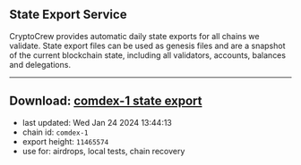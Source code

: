 ## State Export Service
CryptoCrew provides automatic daily state exports for all chains we validate. State export files can be used as genesis files and are a snapshot of the current blockchain state, including all validators, accounts, balances and delegations.

---
**Download: [comdex-1 state export](https://dl.ccvalidators.com/SERVICE/comdex/comdex-1_export_11465574.json)**
---

- last updated: Wed Jan 24 2024 13:44:13
- chain id: `comdex-1`
- export height: `11465574`
- use for: airdrops, local tests, chain recovery
